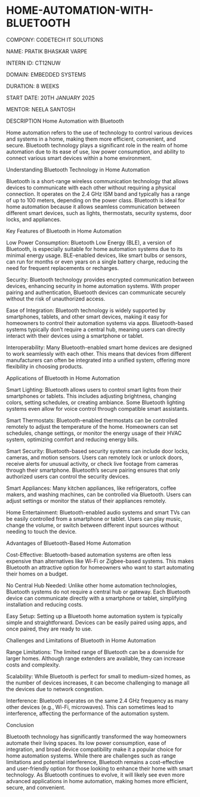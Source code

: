 # HOME-AUTOMATION-WITH-BLUETOOTH
COMPONY: CODETECH IT SOLUTIONS

NAME: PRATIK BHASKAR VARPE

INTERN ID: CT12NUW

DOMAIN: EMBEDDED SYSTEMS

DURATION: 8 WEEKS

START DATE: 20TH JANUARY 2025

MENTOR: NEELA SANTOSH

DESCRIPTION Home Automation with Bluetooth

Home automation refers to the use of technology to control various devices and systems in a home, making them more efficient, convenient, and secure. Bluetooth technology plays a significant role in the realm of home automation due to its ease of use, low power consumption, and ability to connect various smart devices within a home environment.

Understanding Bluetooth Technology in Home Automation

Bluetooth is a short-range wireless communication technology that allows devices to communicate with each other without requiring a physical connection. It operates on the 2.4 GHz ISM band and typically has a range of up to 100 meters, depending on the power class. Bluetooth is ideal for home automation because it allows seamless communication between different smart devices, such as lights, thermostats, security systems, door locks, and appliances.

Key Features of Bluetooth in Home Automation

Low Power Consumption: Bluetooth Low Energy (BLE), a version of Bluetooth, is especially suitable for home automation systems due to its minimal energy usage. BLE-enabled devices, like smart bulbs or sensors, can run for months or even years on a single battery charge, reducing the need for frequent replacements or recharges.

Security: Bluetooth technology provides encrypted communication between devices, enhancing security in home automation systems. With proper pairing and authentication, Bluetooth devices can communicate securely without the risk of unauthorized access.

Ease of Integration: Bluetooth technology is widely supported by smartphones, tablets, and other smart devices, making it easy for homeowners to control their automation systems via apps. Bluetooth-based systems typically don’t require a central hub, meaning users can directly interact with their devices using a smartphone or tablet.

Interoperability: Many Bluetooth-enabled smart home devices are designed to work seamlessly with each other. This means that devices from different manufacturers can often be integrated into a unified system, offering more flexibility in choosing products.

Applications of Bluetooth in Home Automation

Smart Lighting: Bluetooth allows users to control smart lights from their smartphones or tablets. This includes adjusting brightness, changing colors, setting schedules, or creating ambiance. Some Bluetooth lighting systems even allow for voice control through compatible smart assistants.

Smart Thermostats: Bluetooth-enabled thermostats can be controlled remotely to adjust the temperature of the home. Homeowners can set schedules, change settings, or monitor the energy usage of their HVAC system, optimizing comfort and reducing energy bills.

Smart Security: Bluetooth-based security systems can include door locks, cameras, and motion sensors. Users can remotely lock or unlock doors, receive alerts for unusual activity, or check live footage from cameras through their smartphone. Bluetooth’s secure pairing ensures that only authorized users can control the security devices.

Smart Appliances: Many kitchen appliances, like refrigerators, coffee makers, and washing machines, can be controlled via Bluetooth. Users can adjust settings or monitor the status of their appliances remotely.

Home Entertainment: Bluetooth-enabled audio systems and smart TVs can be easily controlled from a smartphone or tablet. Users can play music, change the volume, or switch between different input sources without needing to touch the device.

Advantages of Bluetooth-Based Home Automation

Cost-Effective: Bluetooth-based automation systems are often less expensive than alternatives like Wi-Fi or Zigbee-based systems. This makes Bluetooth an attractive option for homeowners who want to start automating their homes on a budget.

No Central Hub Needed: Unlike other home automation technologies, Bluetooth systems do not require a central hub or gateway. Each Bluetooth device can communicate directly with a smartphone or tablet, simplifying installation and reducing costs.

Easy Setup: Setting up a Bluetooth home automation system is typically simple and straightforward. Devices can be easily paired using apps, and once paired, they are ready to use.

Challenges and Limitations of Bluetooth in Home Automation

Range Limitations: The limited range of Bluetooth can be a downside for larger homes. Although range extenders are available, they can increase costs and complexity.

Scalability: While Bluetooth is perfect for small to medium-sized homes, as the number of devices increases, it can become challenging to manage all the devices due to network congestion.

Interference: Bluetooth operates on the same 2.4 GHz frequency as many other devices (e.g., Wi-Fi, microwaves). This can sometimes lead to interference, affecting the performance of the automation system.

Conclusion

Bluetooth technology has significantly transformed the way homeowners automate their living spaces. Its low power consumption, ease of integration, and broad device compatibility make it a popular choice for home automation systems. While there are challenges such as range limitations and potential interference, Bluetooth remains a cost-effective and user-friendly option for those looking to enhance their home with smart technology. As Bluetooth continues to evolve, it will likely see even more advanced applications in home automation, making homes more efficient, secure, and convenient.
